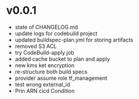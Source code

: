# v0.0.1

* state of CHANGELOG.md
* update logs for codebuild project
* updated buildspec-plan.yml for storing artifacts
* removed S3 ACL
* try CodeBuild-apply job
* added cache bucket to plan and apply
* new kms ket encryption
* re-structure both build specs
* provider assume role tf_management
* test wrong external_id
* Prin ARN cicd Condition